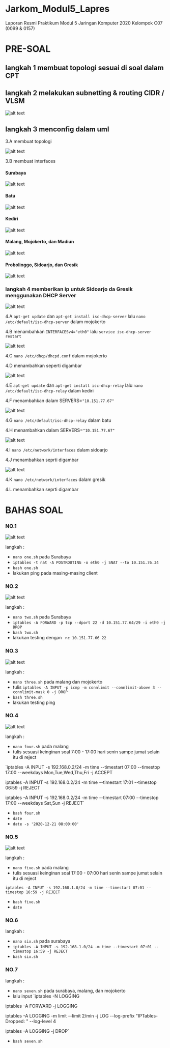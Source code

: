 # Jarkom_Modul5_Lapres
Laporan Resmi Praktikum Modul 5 Jaringan Komputer 2020 Kelompok C07 (0099 &amp; 0157)
# PRE-SOAL
## langkah 1 membuat topologi sesuai di soal dalam CPT
## langkah 2 melakukan subnetting & routing CIDR / VLSM

![alt text](https://github.com/NaufalRafi-hub/Jarkom_Modul5_Lapres/blob/main/imageprak5/vlsm_table.png)

## langkah 3 menconfig dalam uml
3.A membuat topologi

![alt text](https://github.com/NaufalRafi-hub/Jarkom_Modul5_Lapres/blob/main/imageprak5/topologiprak5.jpg)

3.B membuat interfaces
#### Surabaya

![alt text](https://github.com/NaufalRafi-hub/Jarkom_Modul5_Lapres/blob/main/imageprak5/surabaya.jpg)

#### Batu

![alt text](https://github.com/NaufalRafi-hub/Jarkom_Modul5_Lapres/blob/main/imageprak5/batu.jpg)

#### Kediri

![alt text](https://github.com/NaufalRafi-hub/Jarkom_Modul5_Lapres/blob/main/imageprak5/topologiprak5.jpg)

#### Malang, Mojokerto, dan Madiun

![alt text](https://github.com/NaufalRafi-hub/Jarkom_Modul5_Lapres/blob/main/imageprak5/malang-madiun.jpg)

#### Probolinggo, Sidoarjo, dan Gresik

![alt text](https://github.com/NaufalRafi-hub/Jarkom_Modul5_Lapres/blob/main/imageprak5/probo-gresik.jpg)

### langkah 4 memberikan ip untuk Sidoarjo da Gresik menggunakan DHCP Server

![alt text](https://github.com/NaufalRafi-hub/Jarkom_Modul5_Lapres/blob/main/imageprak5/dhcpserv_mojo.jpg)

4.A `apt-get update` dan `apt-get install isc-dhcp-server` lalu `nano /etc/default/isc-dhcp-server` dalam mojokerto

4.B menambahkan `INTERFACESv4="eth0"` lalu `service isc-dhcp-server restart`

![alt text](https://github.com/NaufalRafi-hub/Jarkom_Modul5_Lapres/blob/main/imageprak5/dhcprelay_mojo.jpg)

4.C `nano /etc/dhcp/dhcpd.conf` dalam mojokerto

4.D menambahkan seperti digambar

![alt text](https://github.com/NaufalRafi-hub/Jarkom_Modul5_Lapres/blob/main/imageprak5/dhcprelay_kediri.jpg)

4.E `apt-get update` dan `apt-get install isc-dhcp-relay` lalu `nano /etc/default/isc-dhcp-relay` dalam kediri

4.F menambahkan dalam SERVERS=`"10.151.77.67"`

![alt text](https://github.com/NaufalRafi-hub/Jarkom_Modul5_Lapres/blob/main/imageprak5/dhcprelay_batu.jpg)

4.G `nano /etc/default/isc-dhcp-relay` dalam batu

4.H menambahkan dalam SERVERS=`"10.151.77.67"`

![alt text](https://github.com/NaufalRafi-hub/Jarkom_Modul5_Lapres/blob/main/imageprak5/interfaces_sido.jpg)

4.I `nano /etc/network/interfaces` dalam sidoarjo

4.J menambahkan seprti digambar

![alt text](https://github.com/NaufalRafi-hub/Jarkom_Modul5_Lapres/blob/main/imageprak5/interfaces_gresik.jpg)

4.K `nano /etc/network/interfaces` dalam gresik

4.L menambahkan seprti digambar


# BAHAS SOAL
### NO.1

![alt text](https://github.com/NaufalRafi-hub/Jarkom_Modul5_Lapres/blob/main/imageprak5/one.jpg)

langkah :
+ `nano one.sh` pada Surabaya
+ `iptables -t nat -A POSTROUTING -o eth0 -j SNAT --to 10.151.76.34`
+ `bash one.sh`
+ lakukan ping pada masing-masing client

### NO.2

![alt text](https://github.com/NaufalRafi-hub/Jarkom_Modul5_Lapres/blob/main/imageprak5/two.jpg)

langkah :
+ `nano two.sh` pada Surabaya
+ `iptables -A FORWARD -p tcp --dport 22 -d 10.151.77.64/29 -i eth0 -j DROP`
+ `bash two.sh`
+ lakukan testing dengan ` nc 10.151.77.66 22`

### NO.3

![alt text](https://github.com/NaufalRafi-hub/Jarkom_Modul5_Lapres/blob/main/imageprak5/three.jpg)

langkah :
+ `nano three.sh` pada malang dan mojokerto
+ tulis `iptables -A INPUT -p icmp -m connlimit --connlimit-above 3 --connlimit-mask 0 -j DROP`
+ `bash three.sh`
+ lakukan testing ping 

### NO.4

![alt text](https://github.com/NaufalRafi-hub/Jarkom_Modul5_Lapres/blob/main/imageprak5/four.jpg)

langkah :
+ `nano four.sh` pada malang
+ tulis sesuasi keinginan soal 7:00 - 17:00 hari senin sampe jumat selain itu di reject

`iptables -A INPUT -s 192.168.0.2/24 -m time --timestart 07:00 --timestop 17:00 --weekdays Mon,Tue,Wed,Thu,Fri -j ACCEPT

iptables -A INPUT -s 192.168.0.2/24 -m time --timestart 17:01 --timestop 06:59 -j REJECT

iptables -A INPUT -s 192.168.0.2/24 -m time --timestart 07:00 --timestop 17:00 --weekdays Sat,Sun -j REJECT`

+ `bash four.sh`
+ `date`
+ `date -s '2020-12-21 08:00:00'`

### NO.5

![alt text](https://github.com/NaufalRafi-hub/Jarkom_Modul5_Lapres/blob/main/imageprak5/five.jpg)

langkah :
+ `nano five.sh` pada malang
+ tulis sesuasi keinginan soal 17:00 - 07:00 hari senin sampe jumat selain itu di reject

`iptables -A INPUT -s 192.168.1.0/24 -m time --timestart 07:01 --timestop 16:59 -j REJECT`

+ `bash five.sh`
+ `date`

### NO.6

langkah :
+ `nano six.sh` pada surabaya
+ `iptables -A INPUT -s 192.168.1.0/24 -m time --timestart 07:01 --timestop 16:59 -j REJECT`
+ `bash six.sh`

### NO.7

langkah :
+ `nano seven.sh` pada surabaya, malang, dan mojokerto
+ lalu input `iptables -N LOGGING 

iptables -A FORWARD -j LOGGING 

iptables -A LOGGING -m limit --limit 2/min -j LOG --log-prefix "IPTables-Dropped: " --log-level 4 

iptables -A LOGGING -j DROP`

+ `bash seven.sh`

